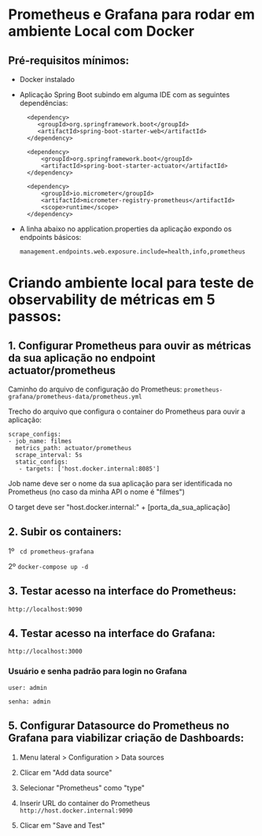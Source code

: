 # Prometheus e Grafana para rodar em ambiente Local com Docker

## Pré-requisitos mínimos:
- Docker instalado
- Aplicação Spring Boot subindo em alguma IDE com as seguintes dependências:
  
        <dependency>
           <groupId>org.springframework.boot</groupId>
           <artifactId>spring-boot-starter-web</artifactId>
        </dependency>

        <dependency>
            <groupId>org.springframework.boot</groupId>
            <artifactId>spring-boot-starter-actuator</artifactId>
        </dependency>

        <dependency>
            <groupId>io.micrometer</groupId>
            <artifactId>micrometer-registry-prometheus</artifactId>
            <scope>runtime</scope>
        </dependency>
- A linha abaixo no application.properties da aplicação expondo os endpoints básicos:

    ``management.endpoints.web.exposure.include=health,info,prometheus``

# Criando ambiente local para teste de observability de métricas em 5 passos:


## 1. Configurar Prometheus para ouvir as métricas da sua aplicação no endpoint actuator/prometheus

Caminho do arquivo de configuração do Prometheus: ``prometheus-grafana/prometheus-data/prometheus.yml``

Trecho do arquivo que configura o container do Prometheus para ouvir a aplicação:

    scrape_configs:
    - job_name: filmes
      metrics_path: actuator/prometheus
      scrape_interval: 5s
      static_configs:
       - targets: ['host.docker.internal:8085']
Job name deve ser o nome da sua aplicação para ser identificada no Prometheus (no caso da minha API o nome é "filmes")

O target deve ser "host.docker.internal:" + [porta_da_sua_aplicação]


## 2. Subir os containers:
1º `` cd prometheus-grafana``

2º ``docker-compose up -d``

## 3. Testar acesso na interface do Prometheus:
    http://localhost:9090

## 4. Testar acesso na interface do Grafana:
    http://localhost:3000

### Usuário e senha padrão para login no Grafana
    user: admin

    senha: admin

## 5. Configurar Datasource do Prometheus no Grafana para viabilizar criação de Dashboards:
1. Menu lateral > Configuration > Data sources

2. Clicar em "Add data source"

3. Selecionar "Prometheus" como "type"

4. Inserir URL do container do Prometheus ``http://host.docker.internal:9090``

5. Clicar em "Save and Test"





